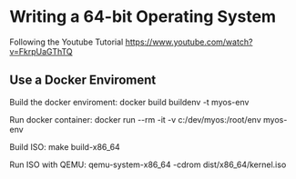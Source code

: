 # Writing a 64-bit Operating System

Following the Youtube Tutorial https://www.youtube.com/watch?v=FkrpUaGThTQ

## Use a Docker Enviroment

Build the docker enviroment:
docker build buildenv -t myos-env

Run docker container:
docker run --rm -it -v c:/dev/myos:/root/env myos-env

Build ISO:
make build-x86_64

Run ISO with QEMU:
qemu-system-x86_64 -cdrom dist/x86_64/kernel.iso
